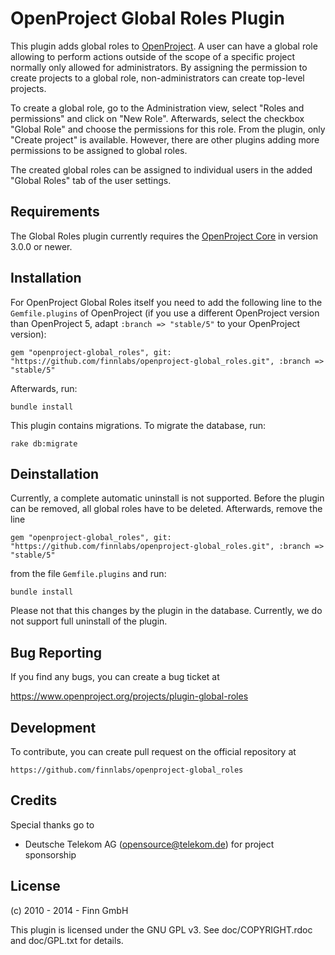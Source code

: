 OpenProject Global Roles Plugin
==========================

This plugin adds global roles to [OpenProject](https://www.openproject.org).
A user can have a global role allowing to perform actions outside of the scope
of a specific project normally only allowed for administrators.
By assigning the permission to create projects to a global role,
non-administrators can create top-level projects.

To create a global role, go to the Administration view, select "Roles and permissions"
and click on "New Role". Afterwards, select the checkbox "Global Role" and choose the
permissions for this role. From the plugin, only "Create project" is available.
However, there are other plugins adding more permissions to be assigned to global
roles.

The created global roles can be assigned to individual users in the added "Global Roles"
tab of the user settings.

Requirements
------------

The Global Roles plugin currently requires the [OpenProject Core](https://github.com/opf/openproject/) in
version 3.0.0 or newer.


Installation
------------

For OpenProject Global Roles itself you need to add the following line to the `Gemfile.plugins` of OpenProject (if you use a different OpenProject version than OpenProject 5, adapt `:branch => "stable/5"` to your OpenProject version):

`gem "openproject-global_roles", git: "https://github.com/finnlabs/openproject-global_roles.git", :branch => "stable/5"`

Afterwards, run:

`bundle install`

This plugin contains migrations. To migrate the database, run:

`rake db:migrate`

Deinstallation
--------------

Currently, a complete automatic uninstall is not supported.
Before the plugin can be removed, all global roles have to be deleted.
Afterwards, remove the line

`gem "openproject-global_roles", git: "https://github.com/finnlabs/openproject-global_roles.git", :branch => "stable/5"`

from the file `Gemfile.plugins` and run:

`bundle install`

Please not that this changes by the plugin in the database. Currently, we do not
support full uninstall of the plugin.

Bug Reporting
-------------

If you find any bugs, you can create a bug ticket at

https://www.openproject.org/projects/plugin-global-roles

Development
-----------

To contribute, you can create pull request on the official repository at

`https://github.com/finnlabs/openproject-global_roles`

Credits
-------

Special thanks go to

* Deutsche Telekom AG (opensource@telekom.de) for project sponsorship

License
-------

(c) 2010 - 2014 - Finn GmbH

This plugin is licensed under the GNU GPL v3. See doc/COPYRIGHT.rdoc and
doc/GPL.txt for details.
